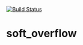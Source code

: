 [![Build Status](https://travis-ci.com/chrismeeky/soft_overflow.svg?branch=develop)](https://travis-ci.com/chrismeeky/soft_overflow)
# soft_overflow
